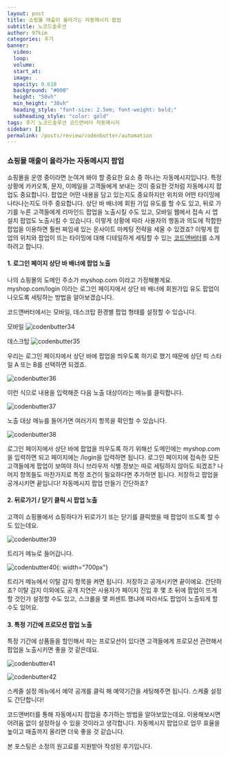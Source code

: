 ```yaml
---
layout: post
title: 쇼핑몰 매출이 올라가는 자동메시지 팝업
subtitle: 노코드솔루션
author: 97kim
categories: 후기
banner:
  video:
  loop:
  volume:
  start_at:
  image: .
  opacity: 0.618
  background: "#000"
  height: "50vh"
  min_height: "38vh"
  heading_style: "font-size: 2.5em; font-weight: bold;"
  subheading_style: "color: gold"
tags: 후기 노코드솔루션 코드앤버터 자동메시지
sidebar: []
permalink: /posts/review/codenbutter/automation
---
```


### 쇼핑몰 매출이 올라가는 자동메시지 팝업 ###

쇼핑몰을 운영 중이라면 눈여겨 봐야 할 중요한 요소 중 하나는 자동메시지입니다. 특정 상황에 카카오톡, 문자, 이메일을 고객들에게 보내는 것이 중요한 것처럼 자동메시지 팝업도 중요합니다. 팝업은 어떤 내용을 담고 있는지도 중요하지만 위치와 어떤 타이밍에 나타나는지도 아주 중요합니다. 상단 바 배너에 회원 가입 유도를 할 수도 있고, 뒤로 가기를 누른 고객들에게 리마인드 팝업을 노출시킬 수도 있고, 모바일 웹에서 접속 시 앱 설치 팝업도 노출시킬 수 있습니다. 이렇게 상황에 따라 사용자의 행동과 의도에 적합한 팝업을 이용하면 훨씬 짜임새 있는 온사이트 마케팅 전략을 세울 수 있겠죠? 이렇게 팝업의 위치와 팝업이 뜨는 타이밍에 대해 디테일하게 세팅할 수 있는 [코드앤버터](https://www.codenbutter.com/?utm_source=site&utm_medium=blog&utm_campaign=1&utm_term=automessage)를 소개하려고 합니다.

#### 1. 로그인 페이지 상단 바 배너에 팝업 노출 ####
나의 쇼핑몰의 도메인 주소가 myshop.com 이라고 가정해볼게요. myshop.com/login 이라는 로그인 페이지에서 상단 바 배너에 회원가입 유도 팝업이 나오도록 세팅하는 방법을 알아보겠습니다.

코드앤버터에서는 모바일, 데스크탑 환경별 팝업 형태를 설정할 수 있습니다.

모바일
![codenbutter34](/assets/images/codenbutter/codenbutter34.png)

데스크탑
![codenbutter35](/assets/images/codenbutter/codenbutter35.png)

우리는 로그인 페이지에서 상단 바에 팝업을 띄우도록 하기로 했기 때문에 상단 띠 스타일 A 또는 B를 선택하면 되겠죠.

![codenbutter36](/assets/images/codenbutter/codenbutter36.png)

이런 식으로 내용을 입력해준 다음 노출 대상이라는 메뉴를 클릭합니다.

![codenbutter37](/assets/images/codenbutter/codenbutter37.png)

노출 대상 메뉴를 들어가면 여러가지 항목을 확인할 수 있습니다.

![codenbutter38](/assets/images/codenbutter/codenbutter38.png)

로그인 페이지에서 상단 바에 팝업을 띄우도록 하기 위해선 도메인에는 myshop.com을 입력하면 되고 페이지에는 /login을 입력하면 됩니다. 로그인 페이지에 접속한 모든 고객들에게 팝업이 보여야 하니 브라우저 식별 정보는 따로 세팅하지 않아도 되겠죠? 나머지 항목들도 마찬가지로 특정 조건이 필요하다면 추가하면 됩니다. 저장하고 팝업을 공개시키면 끝입니다! 자동메시지 팝업 만들기 간단하죠?

#### 2. 뒤로가기 / 닫기 클릭 시 팝업 노출 ####
고객이 쇼핑몰에서 쇼핑하다가 뒤로가기 또는 닫기를 클릭했을 때 팝업이 뜨도록 할 수도 있는데요.

![codenbutter39](/assets/images/codenbutter/codenbutter39.png)

트리거 메뉴로 들어갑니다.

![codenbutter40](/assets/images/codenbutter/codenbutter40.png){: width="700px"}

트리거 메뉴에서 이탈 감지 항목을 켜면 됩니다. 저장하고 공개시키면 끝이에요. 간단하죠?
이탈 감지 이외에도 공개 지연은 사용자가 페이지 진입 후 몇 초 뒤에 팝업이 뜨게 할 것인가 설정할 수도 있고, 스크롤을 몇 퍼센트 했냐에 따라서도 팝업이 노출되게 할 수도 있어요.

#### 3. 특정 기간에 프로모션 팝업 노출 ####
특정 기간에 상품들을 할인해서 파는 프로모션이 있다면 고객들에게 프로모션 관련해서 팝업을 노출시키면 좋을 것 같은데요.

![codenbutter41](/assets/images/codenbutter/codenbutter41.png)

![codenbutter42](/assets/images/codenbutter/codenbutter42.png)

스케줄 설정 메뉴에서 예약 공개를 클릭 해 예약기간을 세팅해주면 됩니다. 스케줄 설정도 간단합니다!


코드앤버터를 통해 자동메시지 팝업을 추가하는 방법을 알아보았는데요. 이용해보시면 어려움 없이 설정하실 수 있을 것이라고 생각합니다. 자동메시지 팝업으로 업무 효율을 높이고 매출까지 올리면 더욱 좋을 것 같습니다.

본 포스팅은 소정의 원고료를 지원받아 작성된 후기입니다.
